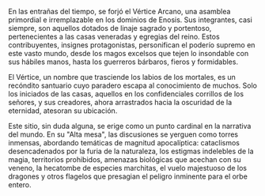 En las entrañas del tiempo, se forjó el Vértice Arcano, una asamblea primordial e irremplazable en los dominios de Enosis. Sus integrantes, casi siempre, son aquellos dotados de linaje sagrado y portentoso, pertenecientes a las casas veneradas y egregias del reino. Estos contribuyentes, insignes protagonistas, personifican el poderío supremo en este vasto mundo, desde los magos excelsos que tejen lo insondable con sus hábiles manos, hasta los guerreros bárbaros, fieros y formidables.

El Vértice, un nombre que trasciende los labios de los mortales, es un recóndito santuario cuyo paradero escapa al conocimiento de muchos. Solo los iniciados de las casas, aquellos en los confidenciales corrillos de los señores, y sus creadores, ahora arrastrados hacia la oscuridad de la eternidad, atesoran su ubicación.

Este sitio, sin duda alguna, se erige como un punto cardinal en la narrativa del mundo. En su "Alta mesa", las discusiones se yerguen como torres inmensas, abordando temáticas de magnitud apocalíptica: cataclismos desencadenados por la furia de la naturaleza, los estigmas indelebles de la magia, territorios prohibidos, amenazas biológicas que acechan con su veneno, la hecatombe de especies marchitas, el vuelo majestuoso de los dragones y otros flagelos que presagian el peligro inminente para el orbe entero.